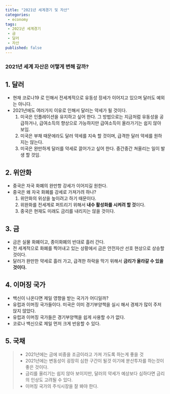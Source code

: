 ```yaml
---
title: "2021년 세계경기 및 자산"
categories:
 - economy
tags:
 - 2021년 세계경기
 - 금
 - 달러
 - 자산
published: false
---
```


### 2021년 세계 자산은 어떻게 변해 갈까?
## 1. 달러
- 현재 코로나19 로 인해서 전세계적으로 유동성 장세가 이어지고 있으며 달러도 예외는 아니다.
- 2021년에도 여러가지 이유로 인해서 달러는 약세가 될 것이다.
    1. 미국은 인플레이션을 유지하고 싶어 한다. 그 방법으로는 지금처럼 유동성을 공급하거나,
    급여소득의 향상으로 가능하지만 급여소득이 올라가기는 쉽지 않아 보임.
    2. 미국은 부채 때문에라도 달러 약세를 지속 할 것이며, 급격한 달러 약세를 원하지는 않는다.
    3. 미국은 완만하게 달러를 약세로 끌어가고 싶어 한다. 중간중간 쳐올리는 일이 발생 할 것임.

## 2. 위안화
 - 중국은 자국 화폐의 완만항 강세가 이어지길 원한다.
 - 중국은 왜 자국 화폐를 강세로 가져가려 하나?
    1. 위안화의 위상을 높이려고 하기 때문이다.
    2. 위완화를 전세계로 퍼트리기 위해서 **내수 활성화를 시켜려 할 것**이다.
    3. 중국은 현재도 미래도 금리를 내리지는 않을 것이다.  

## 3. 금
 - 금은 실물 화폐이고, 종이화폐의 반대로 흘러 간다.
 - 전 세계적으로 화폐를 찍어내고 있는 상황에서 금은 안전자산 선호 현상으로 상승할 것이다.
 - 달러가 완만한 약세로 흘러 가고, 급격한 하락을 막기 위해서 **금리가 올라갈 수 있을 것이다.**<br>

## 4. 이머징 국가
 - 백신이 나온다면 제일 영향을 받는 국가가 어디일까?
 - 유럽과 이머징 국가들이다. 미국은 이미 경기부양책을 실시 해서 경제가 많이 주저앉지 않았다.
 - 유럽과 이머징 국가들은 경기부양책을 쉽게 사용할 수가 없다.
 - 코로나 백신으로 제일 먼저 크게 반응할 수 있다.<br>
 
## 5. 국채


>  - 2021년에는 금에 비중을 조금이라고 가져 가도록 하는게 좋을 것
>  - 2021년에는 변동성이 굉장히 심한 구간이 될것 이기에 분산투자를 하는것이 좋은 것이다.
>  - 금리를 올리기는 쉽지 않아 보이지만, 달러의 약세가 예상보다 심하다면 금리의 인상도 고려될 수 있다.
>  - 이머징 국가의 주식시장을 잘 봐야 한다.